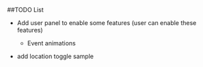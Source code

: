 ##TODO List
- Add user panel to enable some features (user can enable these features)
	- Event animations 

- add location toggle sample 